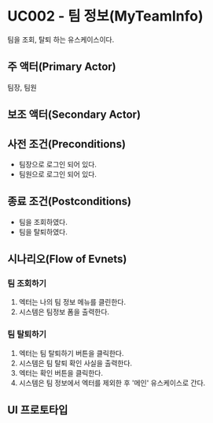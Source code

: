 # UC002 - 팀 정보(MyTeamInfo)

팀을 조회, 탈퇴 하는 유스케이스이다.

## 주 액터(Primary Actor)

팀장, 팀원

## 보조 액터(Secondary Actor)

## 사전 조건(Preconditions)

- 팀장으로 로그인 되어 있다.
- 팀원으로 로그인 되어 있다.

## 종료 조건(Postconditions)

- 팀을 조회하였다.
- 팀을 탈퇴하였다.

## 시나리오(Flow of Evnets)

### 팀 조회하기

1. 엑터는 나의 팀 정보 메뉴를 클린한다.
2. 시스템은 팀정보 폼을 출력한다.
    
### 팀 탈퇴하기

1. 엑터는 팀 탈퇴하기 버튼을 클릭한다.
2. 시스템은 팀 탈퇴 확인 사실을 출력한다.
3. 엑터는 확인 버튼을 클릭한다.
4. 시스템은 팀 정보에서 엑터를 제외한 후 '메인' 유스케이스로 간다.

## UI 프로토타입

